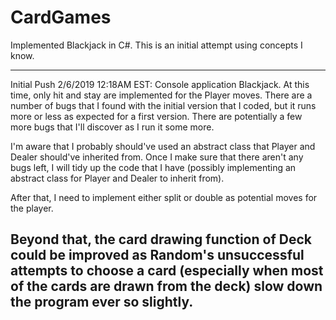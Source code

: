 # CardGames
Implemented Blackjack in C#. This is an initial attempt using concepts I know. 

--------------------------------------------------------
Initial Push 2/6/2019 12:18AM EST:
Console application Blackjack. At this time, only hit and stay are implemented for the Player moves. There are a number of bugs that I found with the initial version that I coded, but it runs more or less as expected for a first version. There are potentially a few more bugs that I'll discover as I run it some more. 

I'm aware that I probably should've used an abstract class that Player and Dealer should've inherited from. Once I make sure that there aren't any bugs left, I will tidy up the code that I have (possibly implementing an abstract class for Player and Dealer to inherit from). 

After that, I need to implement either split or double as potential moves for the player.

Beyond that, the card drawing function of Deck could be improved as Random's unsuccessful attempts to choose a card (especially when most of the cards are drawn from the deck) slow down the program ever so slightly. 
--------------------------------------------------------
